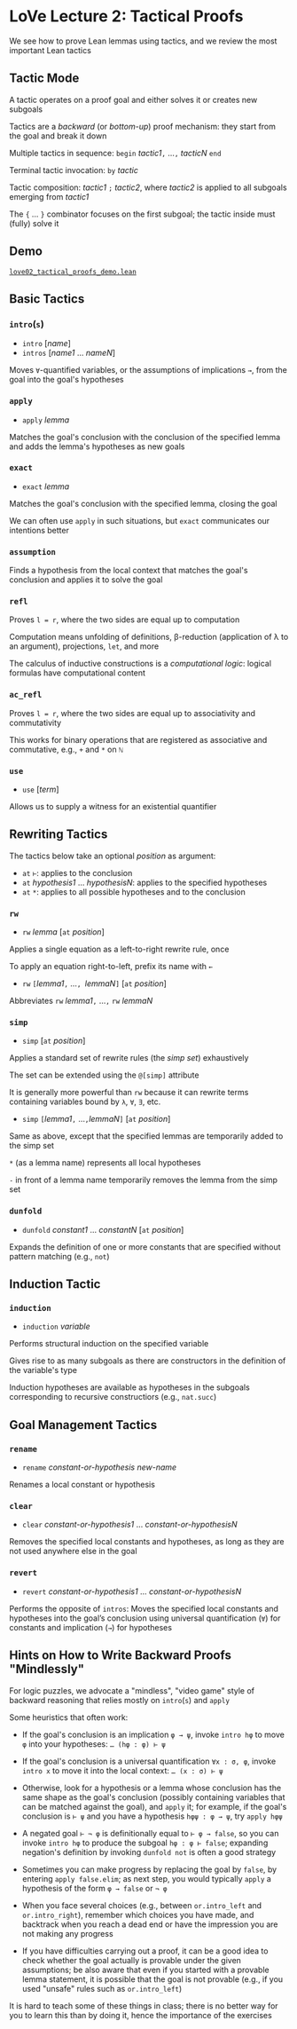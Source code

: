 # LoVe Lecture 2: Tactical Proofs

 We see how to prove Lean lemmas using tactics, and we review the most important Lean tactics


## Tactic Mode

A tactic operates on a proof goal and either solves it or creates new subgoals

Tactics are a _backward_ (or _bottom-up_) proof mechanism: they start from the goal and break it down

Multiple tactics in sequence: `begin` _tactic1_`,` …`,` _tacticN_ `end`

Terminal tactic invocation: `by` _tactic_

Tactic composition: _tactic1_ `;` _tactic2_, where _tactic2_ is applied to all subgoals emerging from _tactic1_

The `{` … `}` combinator focuses on the first subgoal; the tactic inside must (fully) solve it


## Demo

[`love02_tactical_proofs_demo.lean`](../lean/love02_tactical_proofs_demo.lean)


## Basic Tactics

### `intro`(`s`)

* `intro` [_name_]
* `intros` [_name1_ … _nameN_]

Moves `∀`-quantified variables, or the assumptions of implications `→`, from the goal into the goal's hypotheses

### `apply`

* `apply` _lemma_

Matches the goal's conclusion with the conclusion of the specified lemma and adds the lemma's hypotheses as new goals

### `exact`

* `exact` _lemma_

Matches the goal's conclusion with the specified lemma, closing the goal

We can often use `apply` in such situations, but `exact` communicates our intentions better

### `assumption`

Finds a hypothesis from the local context that matches the goal's conclusion and applies it to solve the goal

### `refl`

Proves `l = r`, where the two sides are equal up to computation

Computation means unfolding of definitions, β-reduction (application of λ to an argument), projections, `let`, and more

The calculus of inductive constructions is a _computational logic_: logical formulas have computational content

### `ac_refl`

Proves `l = r`, where the two sides are equal up to associativity and commutativity

This works for binary operations that are registered as associative and commutative, e.g., `+` and `*` on `ℕ`

### `use`

* `use` [_term_]

Allows us to supply a witness for an existential quantifier


## Rewriting Tactics

The tactics below take an optional _position_ as argument:

* `at` `⊢`: applies to the conclusion
* `at` _hypothesis1_ … _hypothesisN_: applies to the specified hypotheses
* `at` `*`: applies to all possible hypotheses and to the conclusion

### `rw`

  * `rw` _lemma_ [`at` _position_]

Applies a single equation as a left-to-right rewrite rule, once

To apply an equation right-to-left, prefix its name with `←`

* `rw` `[`_lemma1_`,` …`, `_lemmaN_`]` [`at` _position_]

Abbreviates `rw` _lemma1_`,` …`,` `rw` _lemmaN_

### `simp`

  * `simp` [`at` _position_]

Applies a standard set of rewrite rules (the _simp set_) exhaustively

The set can be extended using the `@[simp]` attribute

It is generally more powerful than `rw` because it can rewrite terms containing variables bound by `λ`, `∀`, `∃`, etc.

  * `simp` `[`_lemma1_`,` …`,`_lemmaN_`]` [`at` _position_]

Same as above, except that the specified lemmas are temporarily added to the simp set

`*` (as a lemma name) represents all local hypotheses

`-` in front of a lemma name temporarily removes the lemma from the simp set

### `dunfold`

* `dunfold` _constant1_ … _constantN_ [`at` _position_]

Expands the definition of one or more constants that are specified without pattern matching (e.g., `not`)


## Induction Tactic

### `induction`

* `induction` _variable_

Performs structural induction on the specified variable

Gives rise to as many subgoals as there are constructors in the definition of the variable's type

Induction hypotheses are available as hypotheses in the subgoals corresponding to recursive constructiors (e.g., `nat.succ`)


## Goal Management Tactics

### `rename`

* `rename` _constant-or-hypothesis_ _new-name_

Renames a local constant or hypothesis

### `clear`

* `clear` _constant-or-hypothesis1_ … _constant-or-hypothesisN_

Removes the specified local constants and hypotheses, as long as they are not used anywhere else in the goal


### `revert`

* `revert` _constant-or-hypothesis1_ … _constant-or-hypothesisN_

Performs the opposite of `intros`: Moves the specified local constants and hypotheses into the goal’s conclusion using universal quantification (`∀`) for constants and implication (`→`) for hypotheses


## Hints on How to Write Backward Proofs "Mindlessly"

For logic puzzles, we advocate a "mindless", "video game" style of backward reasoning that relies mostly on `intro`(`s`) and `apply`

Some heuristics that often work:

* If the goal's conclusion is an implication `φ → ψ`, invoke `intro hφ` to move `φ` into your hypotheses: `… (hφ : φ) ⊢ ψ`

* If the goal's conclusion is a universal quantification `∀x : σ, φ`, invoke `intro x` to move it into the local context: `… (x : σ) ⊢ ψ`

* Otherwise, look for a hypothesis or a lemma whose conclusion has the same shape as the goal's conclusion (possibly containing variables that can be matched against the goal), and `apply` it; for example, if the goal's conclusion is `⊢ ψ` and you have a hypothesis `hφψ : φ → ψ`, try `apply hφψ`

* A negated goal `⊢ ¬ φ` is definitionally equal to `⊢ φ → false`, so you can invoke `intro hφ` to produce the subgoal `hφ : φ ⊢ false`; expanding negation's definition by invoking `dunfold not` is often a good strategy

* Sometimes you can make progress by replacing the goal by `false`, by entering `apply false.elim`; as next step, you would typically `apply` a hypothesis of the form `φ → false` or `¬ φ`

* When you face several choices (e.g., between `or.intro_left` and `or.intro_right`), remember which choices you have made, and backtrack when you reach a dead end or have the impression you are not making any progress

* If you have difficulties carrying out a proof, it can be a good idea to check whether the goal actually is provable under the given assumptions; be also aware that even if you started with a provable lemma statement, it is possible that the goal is not provable (e.g., if you used "unsafe" rules such as `or.intro_left`)

It is hard to teach some of these things in class; there is no better way for you to learn this than by doing it, hence the importance of the exercises
